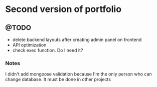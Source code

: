 # Second version of portfolio

## @TODO
- delete backend layouts after creating admin panel on frontend
- API optimization
- check exec function. Do I need it?

### Notes
I didn't add mongoose validation because I'm the only person who can change database.
It must be done in other projects
